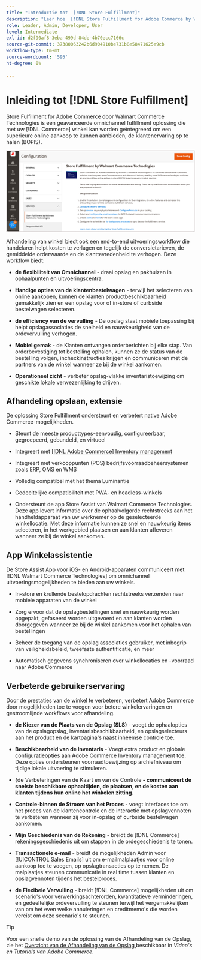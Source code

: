 ```yaml
---
title: "Introductie tot  [!DNL Store Fulfillment]"
description: "Leer hoe  [!DNL Store Fulfillment for Adobe Commerce by Walmart Commerce Technologies]  steunen online kopen, oogst in opslag (BOPIS) voor klanten. Gebruik de mobiele versie van Store Assist om BOPIS-uitvoering en bestellingsverwerking te stroomlijnen voor winkelmedewerkers en Commerce-klanten."
role: Leader, Admin, Developer, User
level: Intermediate
exl-id: d2f90af8-3eba-499d-84de-4b70ecc7166c
source-git-commit: 37380063242b6d904910be731b8e58471625e9cb
workflow-type: tm+mt
source-wordcount: '595'
ht-degree: 0%

---
```


# Inleiding tot [!DNL Store Fulfillment]

Store Fulfillment for Adobe Commerce door Walmart Commerce Technologies is een geavanceerde omnichannel fulfillment oplossing die met uw [!DNL Commerce] winkel kan worden geïntegreerd om een superieure online aankoop te kunnen aanbieden, de klantenervaring op te halen (BOPIS).

![ de Adobe Admin van de Oplossing van de Oplossing van de Opslag 1}](assets/store-fulfillment-admin-home.png)

Afhandeling van winkel biedt ook een end-to-end uitvoeringsworkflow die handelaren helpt kosten te verlagen en tegelijk de conversietarieven, de gemiddelde orderwaarde en de klanttevredenheid te verhogen. Deze workflow biedt:

* **de flexibiliteit van Omnichannel** - draai opslag en pakhuizen in ophaalpunten en uitvoeringscentra.

* **Handige opties van de klantenbestelwagen** - terwijl het selecteren van online aankopen, kunnen de klanten productbeschikbaarheid gemakkelijk zien en een opslag voor of in-store of curbside bestelwagen selecteren.

* **de efficiency van de vervulling** - De opslag staat mobiele toepassing bij helpt opslagassociaties de snelheid en nauwkeurigheid van de ordevervulling verhogen.

* **Mobiel gemak** - de Klanten ontvangen orderberichten bij elke stap. Van orderbevestiging tot bestelling ophalen, kunnen ze de status van de bestelling volgen, incheckinstructies krijgen en communiceren met de partners van de winkel wanneer ze bij de winkel aankomen.

* **Operationeel zicht** - verbeter opslag-vlakke inventaristoewijzing om geschikte lokale verwezenlijking te drijven.

## Afhandeling opslaan, extensie

De oplossing Store Fulfillment ondersteunt en verbetert native Adobe Commerce-mogelijkheden.

* Steunt de meeste producttypes-eenvoudig, configureerbaar, gegroepeerd, gebundeld, en virtueel

* Integreert met [[!DNL Adobe Commerce]  Inventory management ](https://experienceleague.adobe.com/en/docs/commerce-admin/inventory/basics/sources-stocks)

* Integreert met verkooppunten (POS) bedrijfsvoorraadbeheersystemen zoals ERP, OMS en WMS

* Volledig compatibel met het thema Luminantie

* Gedeeltelijke compatibiliteit met PWA- en headless-winkels

* Ondersteunt de app Store Assist van Walmart Commerce Technologies. Deze app levert informatie over de ophaalvolgorde rechtstreeks aan het handheldapparaat van uw werknemer op de geselecteerde winkellocatie. Met deze informatie kunnen ze snel en nauwkeurig items selecteren, in het werkgebied plaatsen en aan klanten afleveren wanneer ze bij de winkel aankomen.

## App Winkelassistentie

De Store Assist App voor iOS- en Android-apparaten communiceert met [!DNL Walmart Commerce Technologies] om omnichannel uitvoeringsmogelijkheden te bieden aan uw winkels.

* In-store en krullende bestelopdrachten rechtstreeks verzenden naar mobiele apparaten van de winkel

* Zorg ervoor dat de opslagbestellingen snel en nauwkeurig worden opgepakt, gefaseerd worden uitgevoerd en aan klanten worden doorgegeven wanneer ze bij de winkel aankomen voor het ophalen van bestellingen

* Beheer de toegang van de opslag associaties gebruiker, met inbegrip van veiligheidsbeleid, tweefaste authentificatie, en meer

* Automatisch gegevens synchroniseren over winkellocaties en -voorraad naar Adobe Commerce

## Verbeterde gebruikerservaring

Door de prestaties van de winkel te verbeteren, verbetert Adobe Commerce door mogelijkheden toe te voegen voor betere winkelervaringen en gestroomlijnde workflows voor afhandeling.

* **de Kiezer van de Plaats van de Opslag (SLS)** - voegt de ophaalopties van de opslagopslag, inventarisbeschikbaarheid, en opslagselecteurs aan het product en de kartpagina&#39;s naast inheemse controle toe.

* **Beschikbaarheid van de Inventaris** - Voegt extra product en globale configuratieopties aan Adobe Commerce Inventory management toe. Deze opties ondersteunen voorraadtoewijzing op archiefniveau om tijdige lokale uitvoering te stimuleren.

* {de Verbeteringen van de Kaart en van de Controle **- communiceert de snelste beschikbare ophaaltijden, de plaatsen, en de kosten aan klanten tijdens hun online het winkelen zitting.**

* **Controle-binnen de Stroom van het Proces** - voegt interfaces toe om het proces van de klantencontrole en de interactie met opslagvennoten te verbeteren wanneer zij voor in-opslag of curbside bestelwagen aankomen.

* **Mijn Geschiedenis van de Rekening** - breidt de [!DNL Commerce] rekeningsgeschiedenis uit om stappen in de ordegeschiedenis te tonen.

* **Transactionele e-mail** - breidt de mogelijkheden Admin voor [!UICONTROL Sales Emails] uit om e-mailmalplaatjes voor online aankoop toe te voegen, op opslagtransacties op te nemen. De malplaatjes steunen communicatie in real time tussen klanten en opslagvennoten tijdens het bestelproces.

* **de Flexibele Vervulling** - breidt [!DNL Commerce] mogelijkheden uit om scenario&#39;s voor verwerkingsachterorden, kwantitatieve verminderingen, en gedeeltelijke ordevervulling te steunen terwijl het vergemakkelijken van om het even welke annuleringen en creditmemo&#39;s die worden vereist om deze scenario&#39;s te steunen.

>[!TIP]
>
> Voor een snelle demo van de oplossing van de Afhandeling van de Opslag, zie het [ Overzicht van de Afhandeling van de Opslag ](https://experienceleague.adobe.com/docs/commerce-learn/tutorials/orders/store-fulfillment.html) beschikbaar in _Video&#39;s en Tutorials van Adobe Commerce_.


